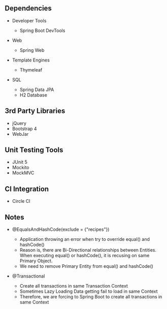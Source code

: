 ## Dependencies
- Developer Tools
    - Spring Boot DevTools
    
- Web
    - Spring Web
    
- Template Engines
    - Thymeleaf
    
- SQL
    - Spring Data JPA
    - H2 Database


## 3rd Party Libraries 
- jQuery
- Bootstrap 4
- WebJar


## Unit Testing Tools
- JUnit 5
- Mockito
- MockMVC


## CI Integration
- Circle CI


## Notes
- @EqualsAndHashCode(exclude = {"recipes"})
    - Application throwing an error when try to override equal() and hashCode()
    - Reason is, there are Bi-Directional relationships between Entities. When executing equal() or hashCode(), it is recusing on same Primary Object.
    - We need to remove Primary Entity from equal() and hashCode()

- @Transactional
    - Create all transactions in same Transaction Context
    - Sometimes Lazy Loading Data getting fail to load in same Context
    - Therefore, we are forcing to Spring Boot to create all transactions in same Context
